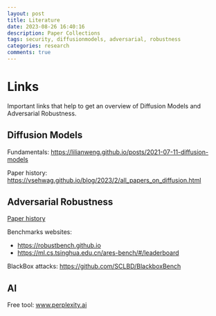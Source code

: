 ```yaml
---
layout: post
title: Literature
date: 2023-08-26 16:40:16
description: Paper Collections
tags: security, diffusionmodels, adversarial, robustness
categories: research
comments: true
---
```


# Links

Important links that help to get an overview of Diffusion Models and Adversarial Robustness.

## Diffusion Models

Fundamentals: https://lilianweng.github.io/posts/2021-07-11-diffusion-models

Paper history: https://vsehwag.github.io/blog/2023/2/all_papers_on_diffusion.html


## Adversarial Robustness

[Paper history](https://nicholas.carlini.com/writing/2019/all-adversarial-example-papers.html)

Benchmarks websites:
 - https://robustbench.github.io
 - https://ml.cs.tsinghua.edu.cn/ares-bench/#/leaderboard

BlackBox attacks: https://github.com/SCLBD/BlackboxBench


## AI

Free tool: www.perplexity.ai 
